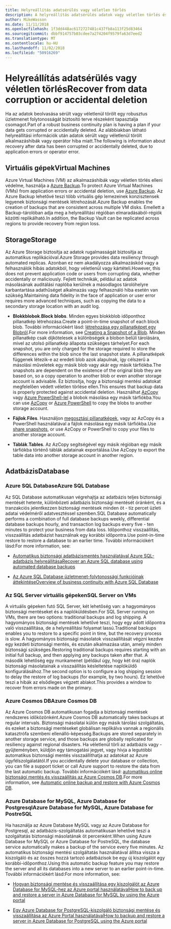```yaml
---
title: Helyreállítás adatsérülés vagy véletlen törlés
description: A helyreállítás adatsérülés adatok vagy véletlen törlés és a tartalék rugalmas, magas rendelkezésre állású, hibatűrő alkalmazások tervezése, valamint a vészhelyreállítási adatbázisból ismertető cikk
author: MikeWasson
ms.date: 11/11/2018
ms.openlocfilehash: 1f3dd448ac6172727481c437fb8a113f25d83464
ms.sourcegitcommit: dbbf914757b03cdee7a274204f9579fa63d7eed2
ms.translationtype: MT
ms.contentlocale: hu-HU
ms.lasthandoff: 11/02/2018
ms.locfileid: "50916269"
---
```

# <a name="recover-from-data-corruption-or-accidental-deletion"></a><span data-ttu-id="64e73-103">Helyreállítás adatsérülés vagy véletlen törlés</span><span class="sxs-lookup"><span data-stu-id="64e73-103">Recover from data corruption or accidental deletion</span></span> 

<span data-ttu-id="64e73-104">Ha az adatok beolvasása sérült vagy véletlenül törölt egy robusztus üzletmenet folytonosságát biztosító terve részeként tapasztalja csomagot.</span><span class="sxs-lookup"><span data-stu-id="64e73-104">Part of a robust business continuity plan is having a plan if your data gets corrupted or accidentally deleted.</span></span> <span data-ttu-id="64e73-105">Az alábbiakban látható helyreállítási információk után adatok sérült vagy véletlenül törölt alkalmazáshibák vagy operátor hiba miatt.</span><span class="sxs-lookup"><span data-stu-id="64e73-105">The following is information about recovery after data has been corrupted or accidentally deleted, due to application errors or operator error.</span></span>

## <a name="virtual-machines"></a><span data-ttu-id="64e73-106">Virtuális gépek</span><span class="sxs-lookup"><span data-stu-id="64e73-106">Virtual Machines</span></span>

<span data-ttu-id="64e73-107">Azure Virtual Machines (VM) az alkalmazáshibák vagy véletlen törlés elleni védelme, használja a [Azure Backup](/azure/backup/).</span><span class="sxs-lookup"><span data-stu-id="64e73-107">To protect Azure Virtual Machines (VMs) from application errors or accidental deletion, use [Azure Backup](/azure/backup/).</span></span> <span data-ttu-id="64e73-108">Az Azure Backup lehetővé teszi több virtuális gép lemezeinek konzisztensek legyenek biztonsági mentések létrehozását.</span><span class="sxs-lookup"><span data-stu-id="64e73-108">Azure Backup enables the creation of backups that are consistent across multiple VM disks.</span></span> <span data-ttu-id="64e73-109">Emellett a Backup-tárolóban adja meg a helyreállítási régióban elmaradásából-régiók közötti replikálható.</span><span class="sxs-lookup"><span data-stu-id="64e73-109">In addition, the Backup Vault can be replicated across regions to provide recovery from region loss.</span></span>

## <a name="storage"></a><span data-ttu-id="64e73-110">Storage</span><span class="sxs-lookup"><span data-stu-id="64e73-110">Storage</span></span>

<span data-ttu-id="64e73-111">Az Azure Storage biztosítja az adatok rugalmasságát biztosítja az automatikus replikációval.</span><span class="sxs-lookup"><span data-stu-id="64e73-111">Azure Storage provides data resiliency through automated replicas.</span></span> <span data-ttu-id="64e73-112">Azonban ez nem akadályozza alkalmazáskód vagy a felhasználók hibás adatokból, hogy véletlenül vagy kártételi.</span><span class="sxs-lookup"><span data-stu-id="64e73-112">However, this does not prevent application code or users from corrupting data, whether accidentally or maliciously.</span></span> <span data-ttu-id="64e73-113">Fejlett technikák, például az adatok másolásának auditálási naplóba kerülnek a másodlagos tárolóhelyre karbantartása adathűséget alkalmazás vagy felhasználó hiba esetén van szükség.</span><span class="sxs-lookup"><span data-stu-id="64e73-113">Maintaining data fidelity in the face of application or user error requires more advanced techniques, such as copying the data to a secondary storage location with an audit log.</span></span> 

- <span data-ttu-id="64e73-114">**Blokkblobok**.</span><span class="sxs-lookup"><span data-stu-id="64e73-114">**Block blobs**.</span></span> <span data-ttu-id="64e73-115">Minden egyes blokkblob időponthoz pillanatkép létrehozása.</span><span class="sxs-lookup"><span data-stu-id="64e73-115">Create a point-in-time snapshot of each block blob.</span></span> <span data-ttu-id="64e73-116">További információkért lásd: [létrehozása egy pillanatképet egy Blobról](/rest/api/storageservices/creating-a-snapshot-of-a-blob).</span><span class="sxs-lookup"><span data-stu-id="64e73-116">For more information, see [Creating a Snapshot of a Blob](/rest/api/storageservices/creating-a-snapshot-of-a-blob).</span></span> <span data-ttu-id="64e73-117">Minden pillanatkép csak díjkötelesek a különbségek a blobon belüli tárolására, mivel az utolsó pillanatkép állapota szükséges tárhelyet.</span><span class="sxs-lookup"><span data-stu-id="64e73-117">For each snapshot, you are only charged for the storage required to store the differences within the blob since the last snapshot state.</span></span> <span data-ttu-id="64e73-118">A pillanatképek függenek létezik-e az eredeti blob azok alapulnak, így célszerű a másolási műveletek egy másik blob vagy akár egy másik tárfiókba.</span><span class="sxs-lookup"><span data-stu-id="64e73-118">The snapshots are dependent on the existence of the original blob they are based on, so a copy operation to another blob or even another storage account is advisable.</span></span> <span data-ttu-id="64e73-119">Ez biztosítja, hogy a biztonsági mentési adatokat megfelelően védett véletlen törlése ellen.</span><span class="sxs-lookup"><span data-stu-id="64e73-119">This ensures that backup data is properly protected against accidental deletion.</span></span> <span data-ttu-id="64e73-120">Használhat [AzCopy](/azure/storage/common/storage-use-azcopy) vagy [Azure PowerShell-lel](/azure/storage/common/storage-powershell-guide-full) a blobok másolása egy másik tárfiókba.</span><span class="sxs-lookup"><span data-stu-id="64e73-120">You can use [AzCopy](/azure/storage/common/storage-use-azcopy) or [Azure PowerShell](/azure/storage/common/storage-powershell-guide-full) to copy the blobs to another storage account.</span></span>

- <span data-ttu-id="64e73-121">**Fájlok**.</span><span class="sxs-lookup"><span data-stu-id="64e73-121">**Files**.</span></span> <span data-ttu-id="64e73-122">Használjon [megosztási pillanatképek](/azure/storage/files/storage-snapshots-files), vagy az AzCopy és a PowerShell használatával a fájlok másolása egy másik tárfiókba.</span><span class="sxs-lookup"><span data-stu-id="64e73-122">Use [share snapshots](/azure/storage/files/storage-snapshots-files), or use AzCopy or PowerShell to copy your files to another storage account.</span></span>

- <span data-ttu-id="64e73-123">**Táblák**.</span><span class="sxs-lookup"><span data-stu-id="64e73-123">**Tables**.</span></span> <span data-ttu-id="64e73-124">Az AzCopy segítségével egy másik régióban egy másik tárfiókba történő táblák adatainak exportálása.</span><span class="sxs-lookup"><span data-stu-id="64e73-124">Use AzCopy to export the table data into another storage account in another region.</span></span>

## <a name="database"></a><span data-ttu-id="64e73-125">Adatbázis</span><span class="sxs-lookup"><span data-stu-id="64e73-125">Database</span></span>

### <a name="azure-sql-database"></a><span data-ttu-id="64e73-126">Azure SQL Database</span><span class="sxs-lookup"><span data-stu-id="64e73-126">Azure SQL Database</span></span> 

<span data-ttu-id="64e73-127">Az SQL Database automatikusan végrehajtja az adatbázis teljes biztonsági mentését hetente, különbözeti adatbázis biztonsági mentését óránként, és a tranzakciós jelentkezzen biztonsági mentések minden öt - tíz percet üzleti adatai védelméről adatvesztéssel szemben.</span><span class="sxs-lookup"><span data-stu-id="64e73-127">SQL Database automatically performs a combination of full database backups weekly, differential database backups hourly, and transaction log backups every five - ten minutes to protect your business from data loss.</span></span> <span data-ttu-id="64e73-128">Időponthoz visszaállítás, visszaállítás adatbázist használnak egy korábbi időpontra.</span><span class="sxs-lookup"><span data-stu-id="64e73-128">Use point-in-time restore to restore a database to an earlier time.</span></span> <span data-ttu-id="64e73-129">További információkért lásd:</span><span class="sxs-lookup"><span data-stu-id="64e73-129">For more information, see:</span></span>

- [<span data-ttu-id="64e73-130">Automatikus biztonsági adatbázismentés használatával Azure SQL-adatbázis helyreállítása</span><span class="sxs-lookup"><span data-stu-id="64e73-130">Recover an Azure SQL database using automated database backups</span></span>](/azure/sql-database/sql-database-recovery-using-backups)

- [<span data-ttu-id="64e73-131">Az Azure SQL Database üzletmenet-folytonossági funkcióinak áttekintése</span><span class="sxs-lookup"><span data-stu-id="64e73-131">Overview of business continuity with Azure SQL Database</span></span>](/azure/sql-database/sql-database-business-continuity)

### <a name="sql-server-on-vms"></a><span data-ttu-id="64e73-132">Az SQL Server virtuális gépeken</span><span class="sxs-lookup"><span data-stu-id="64e73-132">SQL Server on VMs</span></span>

<span data-ttu-id="64e73-133">A virtuális gépeken futó SQL Server, két lehetőség van: a hagyományos biztonsági mentéseket és a naplóküldésben.</span><span class="sxs-lookup"><span data-stu-id="64e73-133">For SQL Server running on VMs, there are two options: traditional backups and log shipping.</span></span> <span data-ttu-id="64e73-134">A hagyományos biztonsági mentések lehetővé teszi, hogy egy adott időpontra való visszaállítása, de a helyreállítási folyamat lassú.</span><span class="sxs-lookup"><span data-stu-id="64e73-134">Traditional backups enables you to restore to a specific point in time, but the recovery process is slow.</span></span> <span data-ttu-id="64e73-135">A hagyományos biztonsági másolatok visszaállítását végzni kezdve egy kezdeti biztonsági mentés, és ezután alkalmazása után, amely minden biztonsági szükséges.</span><span class="sxs-lookup"><span data-stu-id="64e73-135">Restoring traditional backups requires starting with an initial full backup, and then applying any backups taken after that.</span></span> <span data-ttu-id="64e73-136">A második lehetőség egy munkamenet (például úgy, hogy két óra) naplók biztonsági másolatainak a visszaállítás késleltetése naplóküldő konfigurálásához.</span><span class="sxs-lookup"><span data-stu-id="64e73-136">The second option is to configure a log shipping session to delay the restore of log backups (for example, by two hours).</span></span> <span data-ttu-id="64e73-137">Ez lehetővé teszi a hibák az elsődleges végzett ablakot.</span><span class="sxs-lookup"><span data-stu-id="64e73-137">This provides a window to recover from errors made on the primary.</span></span>

### <a name="azure-cosmos-db"></a><span data-ttu-id="64e73-138">Azure Cosmos DB</span><span class="sxs-lookup"><span data-stu-id="64e73-138">Azure Cosmos DB</span></span>

<span data-ttu-id="64e73-139">Az Azure Cosmos DB automatikusan fogadja a biztonsági mentések rendszeres időközönként.</span><span class="sxs-lookup"><span data-stu-id="64e73-139">Azure Cosmos DB automatically takes backups at regular intervals.</span></span> <span data-ttu-id="64e73-140">Biztonsági másolatai külön egy másik tárolási szolgáltatás, és ezeket a biztonsági mentéseket globálisan replikálva vannak a regionális katasztrófa szembeni ellenálló-képesség.</span><span class="sxs-lookup"><span data-stu-id="64e73-140">Backups are stored separately in another storage service, and those backups are globally replicated for resiliency against regional disasters.</span></span> <span data-ttu-id="64e73-141">Ha véletlenül törli az adatbázis vagy -gyűjteményben, küldjön egy támogatási jegyet, vagy hívja a legutóbbi automatikus biztonsági mentés visszaállíthatja az adatokat az Azure ügyfélszolgálatától.</span><span class="sxs-lookup"><span data-stu-id="64e73-141">If you accidentally delete your database or collection, you can file a support ticket or call Azure support to restore the data from the last automatic backup.</span></span> <span data-ttu-id="64e73-142">További információkért lásd: [automatikus online biztonsági mentés és visszaállítás az Azure Cosmos DB](/azure/cosmos-db/online-backup-and-restore).</span><span class="sxs-lookup"><span data-stu-id="64e73-142">For more information, see [Automatic online backup and restore with Azure Cosmos DB](/azure/cosmos-db/online-backup-and-restore).</span></span>

### <a name="azure-database-for-mysql-azure-database-for-postresql"></a><span data-ttu-id="64e73-143">Azure Database for MySQL, Azure Database for Postgresql</span><span class="sxs-lookup"><span data-stu-id="64e73-143">Azure Database for MySQL, Azure Database for PostreSQL</span></span>

<span data-ttu-id="64e73-144">Ha használja az Azure Database MySQL vagy az Azure Database for Postgresql, az adatbázis-szolgáltatás automatikusan lehetővé teszi a szolgáltatás biztonsági másolatának öt percenként.</span><span class="sxs-lookup"><span data-stu-id="64e73-144">When using Azure Database for MySQL or Azure Database for PostreSQL, the database service automatically makes a backup of the service every five minutes.</span></span> <span data-ttu-id="64e73-145">Az automatikus biztonsági mentési szolgáltatás használatával állítsa vissza a kiszolgáló és az összes hozzá tartozó adatbázisok be egy új kiszolgálót egy korábbi-időponthoz.</span><span class="sxs-lookup"><span data-stu-id="64e73-145">Using this automatic backup feature you may restore the server and all its databases into a new server to an earlier point-in-time.</span></span> <span data-ttu-id="64e73-146">További információkért lásd:</span><span class="sxs-lookup"><span data-stu-id="64e73-146">For more information, see:</span></span>

- [<span data-ttu-id="64e73-147">Hogyan biztonsági mentése és visszaállítása egy kiszolgálót az Azure Database for MySQL-hez az Azure portal használatával</span><span class="sxs-lookup"><span data-stu-id="64e73-147">How to back up and restore a server in Azure Database for MySQL by using the Azure portal</span></span>](/azure/mysql/howto-restore-server-portal)

- [<span data-ttu-id="64e73-148">Egy Azure Database for PostgreSQL-kiszolgáló biztonsági mentése és visszaállítása az Azure Portal használatával</span><span class="sxs-lookup"><span data-stu-id="64e73-148">How to backup and restore a server in Azure Database for PostgreSQL using the Azure portal</span></span>](/azure/postgresql/howto-restore-server-portal)

